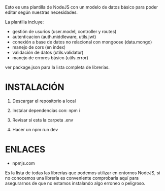 Esto es una plantilla de NodeJS con un modelo de datos básico para poder editar
según nuestras necesidades.

La plantilla incluye:

- gestión de usurios (user.model, controller y routes)
- autenticacion (auth.middleware, utils.jwt)
- conexión a base de datos no relacional con mongoose (data.mongo)
- manejo de cors (en index)
- validación de datos (utils.validator)
- manejo de errores básico (utils.error)

ver package.json para la lista completa de librerías.

# INSTALACIÓN

1. Descargar el repositorio a local

2. Instalar dependencias con: npm i

3. Revisar si esta la carpeta .env

4. Hacer un npm run dev

# ENLACES

- npmjs.com

Es la lista de todas las librerías que podemos utilizar en entornos NodeJS, si no
conocemos una librería es conveniente comprobarla aquí para asegurarnos de que no
estamos instalando algo erroneo o peligroso.
